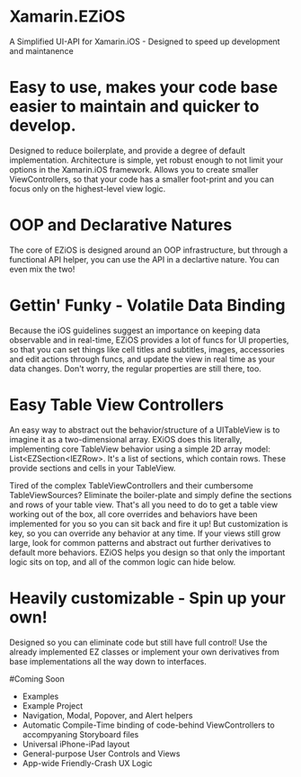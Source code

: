 # Xamarin.EZiOS
A Simplified UI-API for Xamarin.iOS - Designed to speed up development and maintanence

# Easy to use, makes your code base easier to maintain and quicker to develop. 
Designed to reduce boilerplate, and provide a degree of default implementation. Architecture is simple, yet robust enough to not limit your options in the Xamarin.iOS framework. Allows you to create smaller ViewControllers, so that your code has a smaller foot-print and you can focus only on the highest-level view logic. 

# OOP and Declarative Natures
The core of EZiOS is designed around an OOP infrastructure, but through a functional API helper, you can use the API in a declartive nature. You can even mix the two!

# Gettin' Funky - Volatile Data Binding
Because the iOS guidelines suggest an importance on keeping data observable and in real-time, EZiOS provides a lot of funcs for UI properties, so that you can set things like cell titles and subtitles, images, accessories and edit actions through funcs, and update the view in real time as your data changes. Don't worry, the regular properties are still there, too. 

# Easy Table View Controllers
An easy way to abstract out the behavior/structure of a UITableView is to imagine it as a two-dimensional array. EXiOS does this literally, implementing core TableView behavior using a simple 2D array model: List<EZSection<IEZRow<T>>. It's a list of sections, which contain rows. These provide sections and cells in your TableView. 

Tired of the complex TableViewControllers and their cumbersome TableViewSources? Eliminate the boiler-plate and simply define the sections and rows of your table view. That's all you need to do to get a table view working out of the box, all core overrides and behaviors have been implemented for you so you can sit back and fire it up! But customization is key, so you can override any behavior at any time. If your views still grow large, look for common patterns and abstract out further derivatives to default more behaviors. EZiOS helps you design so that only the important logic sits on top, and all of the common logic can hide below.

# Heavily customizable - Spin up your own! 
Designed so you can eliminate code but still have full control! Use the already implemented EZ classes or implement your own derivatives from base implementations all the way down to interfaces. 

#Coming Soon 
- Examples
- Example Project
- Navigation, Modal, Popover, and Alert helpers
- Automatic Compile-Time binding of code-behind ViewControllers to accompyaning Storyboard files
- Universal iPhone-iPad layout
- General-purpose User Controls and Views 
- App-wide Friendly-Crash UX Logic
